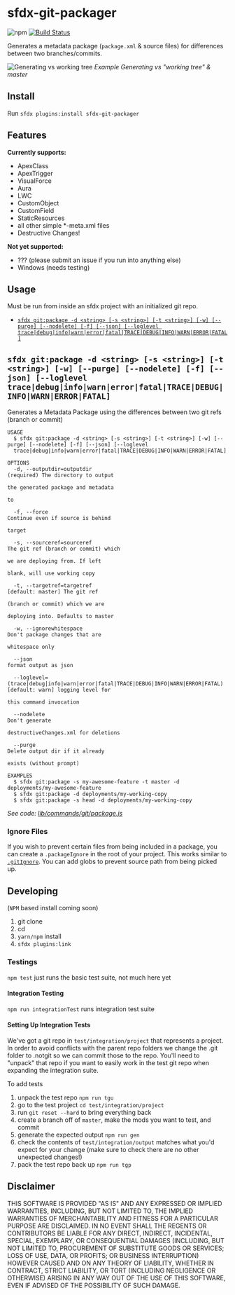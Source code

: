 # sfdx-git-packager

![npm](https://img.shields.io/npm/v/sfdx-git-packager) [![Build Status](https://travis-ci.org/ChuckJonas/sfdx-git-packager.svg?branch=master)](https://travis-ci.org/ChuckJonas/sfdx-git-packager)

Generates a metadata package (`package.xml` & source files) for differences between two branches/commits.

![Generating vs working tree](https://user-images.githubusercontent.com/5217568/65200914-e587ed80-da45-11e9-917d-a63a3c91b29f.gif)
_Example Generating vs "working tree" & master_

## Install

Run `sfdx plugins:install sfdx-git-packager`

## Features

**Currently supports:**

- ApexClass
- ApexTrigger
- VisualForce
- Aura
- LWC
- CustomObject
- CustomField
- StaticResources
- all other simple \*-meta.xml files
- Destructive Changes!

**Not yet supported:**

- ??? (please submit an issue if you run into anything else)
- Windows (needs testing)

## Usage

Must be run from inside an sfdx project with an initialized git repo.

<!-- commands -->
* [`sfdx git:package -d <string> [-s <string>] [-t <string>] [-w] [--purge] [--nodelete] [-f] [--json] [--loglevel trace|debug|info|warn|error|fatal|TRACE|DEBUG|INFO|WARN|ERROR|FATAL]`](#sfdx-gitpackage--d-string--s-string--t-string--w---purge---nodelete--f---json---loglevel-tracedebuginfowarnerrorfataltracedebuginfowarnerrorfatal)

## `sfdx git:package -d <string> [-s <string>] [-t <string>] [-w] [--purge] [--nodelete] [-f] [--json] [--loglevel trace|debug|info|warn|error|fatal|TRACE|DEBUG|INFO|WARN|ERROR|FATAL]`

Generates a Metadata Package using the differences between two git refs (branch or commit)

```
USAGE
  $ sfdx git:package -d <string> [-s <string>] [-t <string>] [-w] [--purge] [--nodelete] [-f] [--json] [--loglevel 
  trace|debug|info|warn|error|fatal|TRACE|DEBUG|INFO|WARN|ERROR|FATAL]

OPTIONS
  -d, --outputdir=outputdir                                                         (required) The directory to output
                                                                                    the generated package and metadata
                                                                                    to

  -f, --force                                                                       Continue even if source is behind
                                                                                    target

  -s, --sourceref=sourceref                                                         The git ref (branch or commit) which
                                                                                    we are deploying from. If left
                                                                                    blank, will use working copy

  -t, --targetref=targetref                                                         [default: master] The git ref
                                                                                    (branch or commit) which we are
                                                                                    deploying into. Defaults to master

  -w, --ignorewhitespace                                                            Don't package changes that are
                                                                                    whitespace only

  --json                                                                            format output as json

  --loglevel=(trace|debug|info|warn|error|fatal|TRACE|DEBUG|INFO|WARN|ERROR|FATAL)  [default: warn] logging level for
                                                                                    this command invocation

  --nodelete                                                                        Don't generate
                                                                                    destructiveChanges.xml for deletions

  --purge                                                                           Delete output dir if it already
                                                                                    exists (without prompt)

EXAMPLES
  $ sfdx git:package -s my-awesome-feature -t master -d deployments/my-awesome-feature
  $ sfdx git:package -d deployments/my-working-copy
  $ sfdx git:package -s head -d deployments/my-working-copy
```

_See code: [lib/commands/git/package.js](https://github.com/ChuckJonas/sfdx-git-diff-to-pkg/blob/v0.0.5/lib/commands/git/package.js)_
<!-- commandsstop -->

### Ignore Files

If you wish to prevent certain files from being included in a package, you can create a `.packageIgnore` in the root of your project. This works similar to [`.gitIgnore`](https://git-scm.com/docs/gitignore). You can add globs to prevent source path from being picked up.

## Developing

(`NPM` based install coming soon)

1. git clone
1. cd
1. `yarn/npm` install
1. `sfdx plugins:link`

### Testings

`npm test` just runs the basic test suite, not much here yet

#### Integration Testing

`npm run integrationTest` runs integration test suite

#### Setting Up Integration Tests

We've got a git repo in `test/integration/project` that represents a project. In order to avoid conflicts with the parent repo folders we change the .git folder to .notgit so we can commit those to the repo. You'll need to "unpack" that repo if you want to easily work in the test git repo when expanding the integration suite.

To add tests

1. unpack the test repo `npm run tgu`
1. go to the test project `cd test/integration/project`
1. run `git reset --hard` to bring everything back
1. create a branch off of `master`, make the mods you want to test, and commit
1. generate the expected output `npm run gen`
1. check the contents of `test/integration/output` matches what you'd expect for your change (make sure to check there are no other unexpected changes!)
1. pack the test repo back up `npm run tgp`

## Disclaimer

THIS SOFTWARE IS PROVIDED "AS IS" AND ANY EXPRESSED OR IMPLIED WARRANTIES, INCLUDING, BUT NOT LIMITED TO, THE IMPLIED WARRANTIES OF MERCHANTABILITY AND FITNESS FOR A PARTICULAR PURPOSE ARE DISCLAIMED. IN NO EVENT SHALL THE REGENTS OR CONTRIBUTORS BE LIABLE FOR ANY DIRECT, INDIRECT, INCIDENTAL, SPECIAL, EXEMPLARY, OR CONSEQUENTIAL DAMAGES (INCLUDING, BUT NOT LIMITED TO, PROCUREMENT OF SUBSTITUTE GOODS OR SERVICES; LOSS OF USE, DATA, OR PROFITS; OR BUSINESS INTERRUPTION) HOWEVER CAUSED AND ON ANY THEORY OF LIABILITY, WHETHER IN CONTRACT, STRICT LIABILITY, OR TORT (INCLUDING NEGLIGENCE OR OTHERWISE) ARISING IN ANY WAY OUT OF THE USE OF THIS SOFTWARE, EVEN IF ADVISED OF THE POSSIBILITY OF SUCH DAMAGE.

